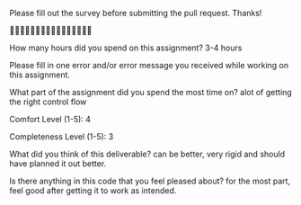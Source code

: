 Please fill out the survey before submitting the pull request. Thanks!

🚀🚀🚀🚀🚀🚀🚀🚀🚀🚀🚀🚀🚀🚀🚀🚀

How many hours did you spend on this assignment? 3-4 hours

Please fill in one error and/or error message you received while working on this assignment.

What part of the assignment did you spend the most time on? alot of getting the right control flow

Comfort Level (1-5): 4

Completeness Level (1-5): 3

What did you think of this deliverable? can be better, very rigid and should have planned it out better.

Is there anything in this code that you feel pleased about? for the most part, feel good after getting it to work as intended.
